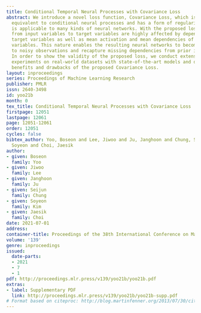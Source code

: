 ```yaml
---
title: Conditional Temporal Neural Processes with Covariance Loss
abstract: We introduce a novel loss function, Covariance Loss, which is conceptually
  equivalent to conditional neural processes and has a form of regularization so that
  is applicable to many kinds of neural networks. With the proposed loss, mappings
  from input variables to target variables are highly affected by dependencies of
  target variables as well as mean activation and mean dependencies of input and target
  variables. This nature enables the resulting neural networks to become more robust
  to noisy observations and recapture missing dependencies from prior information.
  In order to show the validity of the proposed loss, we conduct extensive sets of
  experiments on real-world datasets with state-of-the-art models and discuss the
  benefits and drawbacks of the proposed Covariance Loss.
layout: inproceedings
series: Proceedings of Machine Learning Research
publisher: PMLR
issn: 2640-3498
id: yoo21b
month: 0
tex_title: Conditional Temporal Neural Processes with Covariance Loss
firstpage: 12051
lastpage: 12061
page: 12051-12061
order: 12051
cycles: false
bibtex_author: Yoo, Boseon and Lee, Jiwoo and Ju, Janghoon and Chung, Seijun and Kim,
  Soyeon and Choi, Jaesik
author:
- given: Boseon
  family: Yoo
- given: Jiwoo
  family: Lee
- given: Janghoon
  family: Ju
- given: Seijun
  family: Chung
- given: Soyeon
  family: Kim
- given: Jaesik
  family: Choi
date: 2021-07-01
address:
container-title: Proceedings of the 38th International Conference on Machine Learning
volume: '139'
genre: inproceedings
issued:
  date-parts:
  - 2021
  - 7
  - 1
pdf: http://proceedings.mlr.press/v139/yoo21b/yoo21b.pdf
extras:
- label: Supplementary PDF
  link: http://proceedings.mlr.press/v139/yoo21b/yoo21b-supp.pdf
# Format based on citeproc: http://blog.martinfenner.org/2013/07/30/citeproc-yaml-for-bibliographies/
---
```

